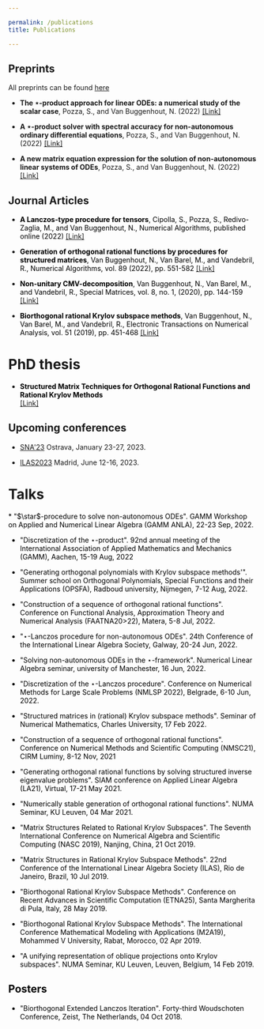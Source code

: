 ```yaml
---

permalink: /publications
title: Publications

---
```

## Preprints ##
All preprints can be found <a href="https://arxiv.org/search/?query=niel+van+buggenhout&searchtype=all" target="_blank" rel="noopener noreferrer">here</a> 
* **The $\star$-product approach for linear ODEs: a numerical study of the scalar case**, Pozza, S., and Van Buggenhout, N. (2022) <a href="https://arxiv.org/abs/2209.13322" target="_blank" rel="noopener noreferrer">[Link]</a>

* **A $\star$-product solver with spectral accuracy for non-autonomous ordinary differential equations**, Pozza, S., and Van Buggenhout, N. (2022) <a href="https://arxiv.org/abs/2209.15533" target="_blank" rel="noopener noreferrer">[Link]</a>


* **A new matrix equation expression for the solution of non-autonomous linear systems of ODEs**, Pozza, S., and Van Buggenhout, N. (2022) <a href="https://arxiv.org/abs/2210.07052" target="_blank" rel="noopener noreferrer">[Link]</a>




## Journal Articles ##

* <span style="color:black">**A Lanczos-type procedure for tensors**, Cipolla, S., Pozza, S., Redivo-Zaglia, M., and Van Buggenhout, N., Numerical Algorithms, published online (2022)</span>
<a href="https://doi.org/10.1007/s11075-022-01351-6" target="_blank" rel="noopener noreferrer">[Link]</a>

* <span style="color:black">**Generation of orthogonal rational functions by procedures for structured matrices**, Van Buggenhout, N., Van Barel, M., and Vandebril, R., Numerical Algorithms, vol. 89 (2022), pp. 551-582 </span> <a href="https://doi.org/10.1007/s11075-021-01125-6" target="_blank" rel="noopener noreferrer">[Link]</a>


*  <span style="color:black">**Non-unitary CMV-decomposition**, Van Buggenhout, N., Van Barel, M., and Vandebril, R., Special Matrices, vol. 8, no. 1, (2020), pp. 144-159 </span> <a href="https://doi.org/10.1515/spma-2020-0107" target="_blank" rel="noopener noreferrer">[Link]</a>

    
*  <span style="color:black">**Biorthogonal rational Krylov subspace methods**, Van Buggenhout, N., Van Barel, M., and Vandebril, R., Electronic Transactions on Numerical Analysis, vol. 51 (2019), pp. 451-468 </span> <a href="https://doi.org/10.1553/etna_vol51s451" target="_blank" rel="noopener noreferrer">[Link]</a>

    
# PhD thesis #
* <span style="color:black">**Structured Matrix Techniques for Orthogonal Rational Functions and Rational Krylov Methods**</span>  
    <a href ="/assets/pdf/thesis.pdf" attributes-list download >[Link]</a>  
## Upcoming conferences ##

* <a href="https://www.ugn.cas.cz/event/2023/sna/">SNA'23</a>  Ostrava, January 23-27, 2023.

* <a href="https://ilas2023.es/">ILAS2023</a>  Madrid, June 12-16, 2023.
    
# Talks #
<span style="color:black">
* "$\star$-procedure to solve non-autonomous ODEs". GAMM Workshop on Applied and Numerical Linear Algebra (GAMM ANLA), 22-23 Sep, 2022.

* "Discretization of the $\star$-product". 92nd annual meeting of the International Association of Applied Mathematics and Mechanics (GAMM), Aachen, 15-19 Aug, 2022

* "Generating orthogonal polynomials with Krylov subspace methods'". Summer school on Orthogonal Polynomials, Special Functions and their Applications (OPSFA), Radboud university, Nijmegen, 7-12 Aug, 2022.

* "Construction of a sequence of orthogonal rational functions". Conference on Functional Analysis, Approximation Theory and Numerical Analysis (FAATNA20>22), Matera, 5-8 Jul, 2022.

* "$\star$-Lanczos procedure for non-autonomous ODEs". 24th Conference of the International Linear Algebra Society, Galway, 20-24 Jun, 2022.

* "Solving non-autonomous ODEs  in the $\star$-framework". Numerical Linear Algebra seminar, university of Manchester, 16 Jun, 2022.

* "Discretization of the $\star$-Lanczos procedure". Conference on Numerical Methods for Large Scale Problems (NMLSP 2022), Belgrade, 6-10 Jun, 2022.

* "Structured matrices in (rational) Krylov subspace methods". Seminar of Numerical Mathematics, Charles University, 17 Feb 2022.

* "Construction of a sequence of orthogonal rational functions". Conference on Numerical Methods and Scientific Computing (NMSC21), CIRM Luminy, 8-12 Nov, 2021

* "Generating orthogonal rational functions by solving structured inverse eigenvalue problems". SIAM conference on Applied Linear Algebra (LA21), Virtual, 17-21 May 2021.

* "Numerically stable generation of orthogonal rational functions". NUMA Seminar, KU Leuven, 04 Mar 2021.

* "Matrix Structures Related to Rational Krylov Subspaces". The Seventh International Conference on Numerical Algebra and Scientific Computing (NASC 2019), Nanjing, China, 21 Oct 2019. 

* "Matrix Structures in Rational Krylov Subspace Methods". 22nd Conference of the International Linear Algebra Society (ILAS), Rio de Janeiro, Brazil, 10 Jul 2019.

* "Biorthogonal Rational Krylov Subspace Methods". Conference on Recent Advances in Scientific Computation (ETNA25), Santa Margherita di Pula, Italy, 28 May 2019.

* "Biorthogonal Rational Krylov Subspace Methods". The International Conference Mathematical Modeling with Applications (M2A19), Mohammed V University, Rabat, Morocco, 02 Apr 2019.
    
* "A unifying representation of oblique projections onto Krylov subspaces". NUMA Seminar, KU Leuven, Leuven, Belgium, 14 Feb 2019.

## Posters ##
* "Biorthogonal Extended Lanczos Iteration". Forty-third Woudschoten Conference, Zeist, The Netherlands, 04 Oct 2018.
</span>
